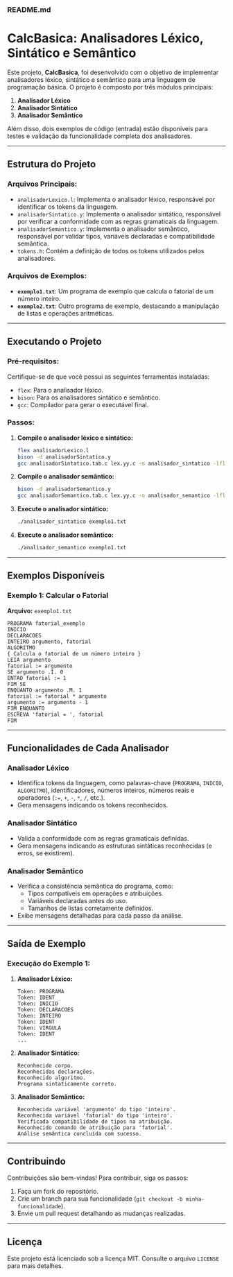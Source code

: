### README.md

# CalcBasica: Analisadores Léxico, Sintático e Semântico

Este projeto, **CalcBasica**, foi desenvolvido com o objetivo de implementar analisadores léxico, sintático e semântico para uma linguagem de programação básica. O projeto é composto por três módulos principais:

1. **Analisador Léxico**  
2. **Analisador Sintático**  
3. **Analisador Semântico**  

Além disso, dois exemplos de código (entrada) estão disponíveis para testes e validação da funcionalidade completa dos analisadores.

---

## Estrutura do Projeto

### Arquivos Principais:

- `analisadorLexico.l`: Implementa o analisador léxico, responsável por identificar os tokens da linguagem.
- `analisadorSintatico.y`: Implementa o analisador sintático, responsável por verificar a conformidade com as regras gramaticais da linguagem.
- `analisadorSemantico.y`: Implementa o analisador semântico, responsável por validar tipos, variáveis declaradas e compatibilidade semântica.
- `tokens.h`: Contém a definição de todos os tokens utilizados pelos analisadores.

### Arquivos de Exemplos:

- **`exemplo1.txt`**: Um programa de exemplo que calcula o fatorial de um número inteiro.
- **`exemplo2.txt`**: Outro programa de exemplo, destacando a manipulação de listas e operações aritméticas.

---

## Executando o Projeto

### Pré-requisitos:

Certifique-se de que você possui as seguintes ferramentas instaladas:
- `flex`: Para o analisador léxico.
- `bison`: Para os analisadores sintático e semântico.
- `gcc`: Compilador para gerar o executável final.

### Passos:

1. **Compile o analisador léxico e sintático:**
   ```bash
   flex analisadorLexico.l
   bison -d analisadorSintatico.y
   gcc analisadorSintatico.tab.c lex.yy.c -o analisador_sintatico -lfl
   ```

2. **Compile o analisador semântico:**
   ```bash
   bison -d analisadorSemantico.y
   gcc analisadorSemantico.tab.c lex.yy.c -o analisador_semantico -lfl
   ```

3. **Execute o analisador sintático:**
   ```bash
   ./analisador_sintatico exemplo1.txt
   ```

4. **Execute o analisador semântico:**
   ```bash
   ./analisador_semantico exemplo1.txt
   ```

---

## Exemplos Disponíveis

### **Exemplo 1: Calcular o Fatorial**

**Arquivo:** `exemplo1.txt`

```plaintext
PROGRAMA fatorial_exemplo
INICIO
DECLARACOES
INTEIRO argumento, fatorial
ALGORITMO
{ Calcula o fatorial de um número inteiro }
LEIA argumento
fatorial := argumento
SE argumento .I. 0
ENTAO fatorial := 1
FIM_SE
ENQUANTO argumento .M. 1
fatorial := fatorial * argumento
argumento := argumento - 1
FIM_ENQUANTO
ESCREVA 'fatorial = ', fatorial
FIM
```

---

## Funcionalidades de Cada Analisador

### **Analisador Léxico**
- Identifica tokens da linguagem, como palavras-chave (`PROGRAMA`, `INICIO`, `ALGORITMO`), identificadores, números inteiros, números reais e operadores (`:=`, `+`, `-`, `*`, `/`, etc.).
- Gera mensagens indicando os tokens reconhecidos.

### **Analisador Sintático**
- Valida a conformidade com as regras gramaticais definidas.
- Gera mensagens indicando as estruturas sintáticas reconhecidas (e erros, se existirem).

### **Analisador Semântico**
- Verifica a consistência semântica do programa, como:
  - Tipos compatíveis em operações e atribuições.
  - Variáveis declaradas antes do uso.
  - Tamanhos de listas corretamente definidos.
- Exibe mensagens detalhadas para cada passo da análise.

---

## Saída de Exemplo

### Execução do Exemplo 1:

1. **Analisador Léxico:**
   ```plaintext
   Token: PROGRAMA
   Token: IDENT
   Token: INICIO
   Token: DECLARACOES
   Token: INTEIRO
   Token: IDENT
   Token: VIRGULA
   Token: IDENT
   ...
   ```

2. **Analisador Sintático:**
   ```plaintext
   Reconhecido corpo.
   Reconhecidas declarações.
   Reconhecido algoritmo.
   Programa sintaticamente correto.
   ```

3. **Analisador Semântico:**
   ```plaintext
   Reconhecida variável 'argumento' do tipo 'inteiro'.
   Reconhecida variável 'fatorial' do tipo 'inteiro'.
   Verificada compatibilidade de tipos na atribuição.
   Reconhecido comando de atribuição para 'fatorial'.
   Análise semântica concluída com sucesso.
   ```

---

## Contribuindo

Contribuições são bem-vindas! Para contribuir, siga os passos:
1. Faça um fork do repositório.
2. Crie um branch para sua funcionalidade (`git checkout -b minha-funcionalidade`).
3. Envie um pull request detalhando as mudanças realizadas.

---

## Licença

Este projeto está licenciado sob a licença MIT. Consulte o arquivo `LICENSE` para mais detalhes.

